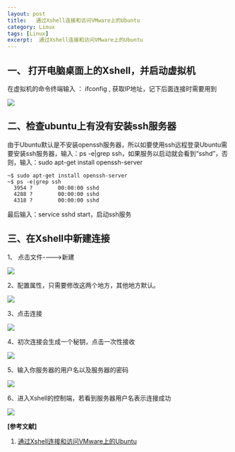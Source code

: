 ```yaml
---
layout: post
title:   通过Xshell连接和访问VMware上的Ubuntu
category: Linux
tags: [Linux]
excerpt:  通过Xshell连接和访问VMware上的Ubuntu
---
```


## 一、 打开电脑桌面上的Xshell，并启动虚拟机 ##

在虚拟机的命令终端输入 ： ifconfig  ,  获取IP地址，记下后面连接时需要用到

![](http://www.nangongyibin.com/assets/images/Linux/181.png)

## 二、检查ubuntu上有没有安装ssh服务器 ##

由于Ubuntu默认是不安装openssh服务器，所以如要使用ssh远程登录Ubuntu需要安装ssh服务器，输入：ps -e|grep ssh，如果服务以启动就会看到“sshd”，否则，输入：sudo apt-get install openssh-server

	~$ sudo apt-get install openssh-server
	~$ ps -e|grep ssh
	  3954 ?        00:00:00 sshd
	  4288 ?        00:00:00 sshd
	  4318 ?        00:00:00 sshd

最后输入：service sshd start，启动ssh服务

## 三、在Xshell中新建连接 ##

1、 点击文件---->新建

![](http://www.nangongyibin.com/assets/images/Linux/182.png)
 
2、配置属性，只需要修改这两个地方，其他地方默认。

![](http://www.nangongyibin.com/assets/images/Linux/183.png)

3、点击连接

![](http://www.nangongyibin.com/assets/images/Linux/184.png)

4、初次连接会生成一个秘钥，点击一次性接收

![](http://www.nangongyibin.com/assets/images/Linux/185.png)

5、输入你服务器的用户名以及服务器的密码

![](http://www.nangongyibin.com/assets/images/Linux/186.png)

6、进入Xshell的控制端，若看到服务器用户名表示连接成功

![](http://www.nangongyibin.com/assets/images/Linux/187.png)

**[参考文献]**

1. [通过Xshell连接和访问VMware上的Ubuntu](https://blog.csdn.net/JiangHui1211/article/details/90407886 "通过Xshell连接和访问VMware上的Ubuntu")



